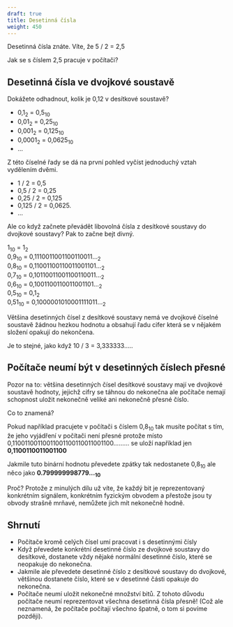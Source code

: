 ```yaml
---
draft: true
title: Desetinná čísla
weight: 450
---
```


Desetinná čísla znáte. Víte, že 5 / 2 = 2,5

Jak se s číslem 2,5 pracuje v počítači?

## Desetinná čísla ve dvojkové soustavě

Dokážete odhadnout, kolik je 0,12 v desítkové soustavě?

- 0,1<sub>2</sub> = 0,5<sub>10</sub>
- 0,01<sub>2</sub> = 0,25<sub>10</sub>
- 0,001<sub>2</sub> = 0,125<sub>10</sub>
- 0,0001<sub>2</sub> = 0,0625<sub>10</sub>
- …

Z této číselné řady se dá na první pohled vyčíst jednoduchý vztah vydělením dvěmi.

- 1 / 2 = 0,5
- 0,5 / 2 = 0,25
- 0,25 / 2 = 0,125
- 0,125 / 2 = 0,0625.
- …

Ale co když začnete převádět libovolná čísla z desítkové soustavy do dvojkové soustavy? Pak to začne bejt divný.

1<sub>10</sub> = 1<sub>2</sub>  
0,9<sub>10</sub> = 0,1110011001100110011…<sub>2</sub>  
0,8<sub>10</sub> = 0,11001100110011001101…<sub>2</sub>  
0,7<sub>10</sub> = 0,10110011001100110011…<sub>2</sub>  
0,6<sub>10</sub> = 0,1001100110011001101…<sub>2</sub>  
0,5<sub>10</sub> = 0,1<sub>2</sub>  
0,51<sub>10</sub> = 0,1000001010001111011…<sub>2</sub>  

Většina desetinných čísel z desítkové soustavy nemá ve dvojkové číselné soustavě žádnou hezkou hodnotu a obsahují řadu cifer která se v nějakém složení opakují do nekončena.

Je to stejné, jako když 10 / 3 = 3,333333…..

## Počítače neumí být v desetinných číslech přesné

Pozor na to: většina desetinných čísel desítkové soustavy mají ve dvojkové soustavě hodnoty, jejichž cifry se táhnou do nekonečna ale počítače nemají schopnost uložit nekonečně veliké ani nekonečně přesné číslo.

Co to znamená?

Pokud například pracujete v počítači s číslem 0,8<sub>10</sub> tak musíte počítat s tím, že jeho vyjádření v počítači není přesné protože místo 0,11001100110011001100110011001100……… se uloží například jen **0,1100110011001100**

Jakmile tuto binární hodnotu převedete zpátky tak nedostanete 0,8<sub>10</sub> ale něco jako **0.799999998779…<sub>10</sub>**

Proč? Protože z minulých dílu už víte, že každý bit je reprezentovaný konkrétním signálem, konkrétním fyzickým obvodem a přestože jsou ty obvody strašně mrňavé, nemůžete jich mít nekonečně hodně.

## Shrnutí

- Počítače kromě celých čísel umí pracovat i s desetinnými čísly
- Když převedete konkrétní desetinné číslo ze dvojkové soustavy do desítkové, dostanete vždy nějaké normální desetinné číslo, které se neopakuje do nekonečna.
- Jakmile ale převedete desetinné číslo z desítkové soustavy do dvojkové, většinou dostanete číslo, které se v desetinné části opakuje do nekonečna.
- Počítače neumí uložit nekonečné množství bitů. Z tohoto důvodu počítače neumí reprezentovat všechna desetinná čísla přesně! (Což ale neznamená, že počítače počítají všechno špatně, o tom si povíme později).